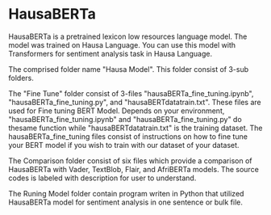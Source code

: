 # HausaBERTa
HausaBERTa is a pretrained lexicon low resources language model. The model was trained on Hausa Language. You can use this model with Transformers for sentiment analysis task in Hausa Language.

The comprised folder name "Hausa Model". This folder consist of 3-sub folders.

The "Fine Tune" folder consist of 3-files "hausaBERTa_fine_tuning.ipynb", "hausaBERTa_fine_tuning.py", and "hausaBERTdatatrain.txt".
These files are used for Fine tuning BERT Model. Depends on your environment, "hausaBERTa_fine_tuning.ipynb" and "hausaBERTa_fine_tuning.py" do thesame function while "hausaBERTdatatrain.txt" is the training dataset. The hausaBERTa_fine_tuning files consist of instructions on how to fine tune your BERT model if you wish to train with our dataset of your dataset.

The Comparison folder consist of six files which provide a comparison of HausaBERTa with Vader, TextBlob, Flair, and AfriBERTa models. The source codes is labeled with description for user to understand.

The Runing Model folder contain program writen in Python that utilized HausaBERTa model for sentiment analysis in one sentence or bulk file.
